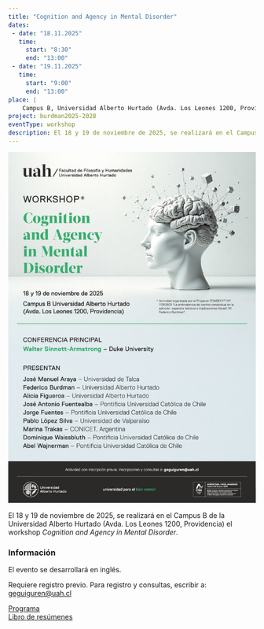 ```yaml
---
title: "Cognition and Agency in Mental Disorder"
dates:
 - date: "18.11.2025"
   time: 
     start: "8:30"
     end: "13:00"
 - date: "19.11.2025"
   time: 
     start: "9:00"
     end: "13:00"
place: |
    Campus B, Universidad Alberto Hurtado (Avda. Los Leones 1200, Providencia)
project: burdman2025-2028
eventType: workshop
description: El 18 y 19 de noviembre de 2025, se realizará en el Campus B de la Universidad Alberto Hurtado (Avda. Los Leones 1200, Providencia) el workshop Cognition and Agency in Mental Disorder.
---
```


<div class="lg:grid grid-cols-2 gap-x-6 gap-y-2 pb-6 border-b-1 lg:border-b-0 mb-4">
<div class="mb-6 max-w-150">

![](2025_afiche_wsa.jpg)

</div>
<div class="">

El 18 y 19 de noviembre de 2025, se realizará en el Campus B de la Universidad Alberto Hurtado (Avda. Los Leones 1200, Providencia) el workshop _Cognition and Agency in Mental Disorder_.

### Información

El evento se desarrollará en inglés.

Requiere registro previo. Para registro y consultas, escribir a: [geguiguren@uah.cl](mailto:geguiguren@uah.cl)

<div class="flex">

<a href="https://drive.google.com/file/d/1WEJwiovJ7a4JM1KN5Oa_OcmDU1f0oup_/view?usp=sharing">
<div class="px-2 py-1 border rounded inline-block mr-4 mt-4 hover:border-green-600 hover:text-green-600">Programa</div>
</a>
<a href="https://drive.google.com/file/d/1qGeqe6pcrT6cvA7YPHxpHCHX_2qfAj7C/view?usp=sharing">
    <div class="px-2 py-1 border rounded inline-block mr-4 mt-4 hover:border-green-600 hover:text-green-600">Libro de resúmenes</div>
</a>
</div>

</div>
</div>
